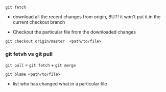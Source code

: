 ```
git fetch
```
- download all the recent changes from origin, BUT! it won't put it in the current checkout branch

- Checkout the particular file from the downloaded changes
```
git checkout origin/master  <path/to/file>
```

### git fetvh vs git pull

```git pull``` = ```git fetch``` + ```git merge```

```
git blame <path/to/file>
```
- list who has changed what in a particular file
